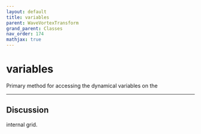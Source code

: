 ```yaml
---
layout: default
title: variables
parent: WaveVortexTransform
grand_parent: Classes
nav_order: 174
mathjax: true
---
```


#  variables

Primary method for accessing the dynamical variables on the


---

## Discussion
internal grid.
